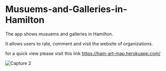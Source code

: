 # Musuems-and-Galleries-in-Hamilton

The app shows musuems and galleries in Hamilton.

It allows users to rate, comment and visit the website of organizations.

for a quick view please visit this link https://ham-art-map.herokuapp.com/



![Capture 2](https://user-images.githubusercontent.com/62397382/116120940-17cfe700-a68e-11eb-9802-323df339100c.PNG)


